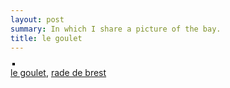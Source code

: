 ```yaml
---
layout: post
summary: In which I share a picture of the bay.
title: le goulet
---
```


<div style="text-align: left; padding: 3px;"><a title="photo sharing" href="http://www.flickr.com/photos/franck_/2783797596/"><img style="border: solid 2px #000000;" src="http://farm4.static.flickr.com/3096/2783797596_afc07c61ab.jpg" alt="" /></a></div>
<a title="goulet de brest" href="http://fr.wikipedia.org/wiki/Goulet_de_Brest">le goulet</a>, <a title="rade de brest" href="http://fr.wikipedia.org/wiki/Rade_de_Brest">rade de brest</a>
